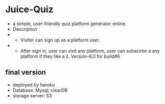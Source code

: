 # Juice-Quiz
* a simple, user-friendly quiz platform generator online.
* Description
* * Visitor can sign up as a platform user.
* * After sign in, user can visit any platform, user can subscirbe a any platform if they like a it.
Version-6.0 for build#6

## final version
* deployed by heroku
* Database: Mysql, clearDB
* storage server: S3
